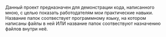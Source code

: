 Данный проект предназначен для демонстрации кода, написанного мною, с целью показать работодателям мои практические навыки. 
Название папок соотвествует программному языку, на котором написаны файлы в ней ИЛИ название папок соотвествуют назначению файлов внутри неё. 
